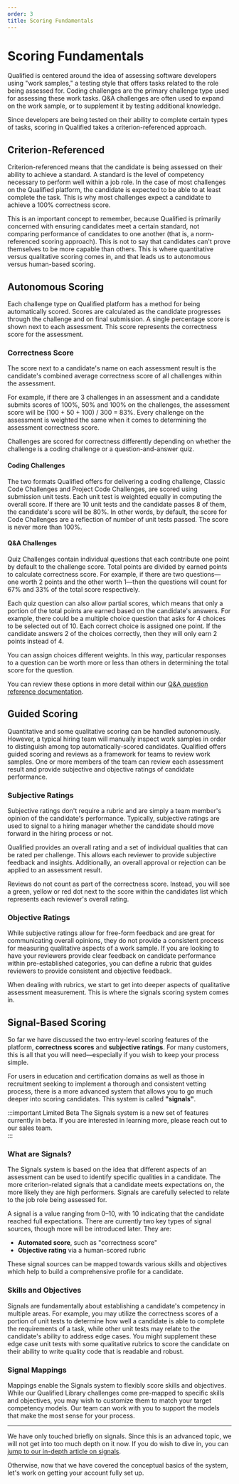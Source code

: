```yaml
---
order: 3
title: Scoring Fundamentals
---
```


# Scoring Fundamentals

Qualified is centered around the idea of assessing software developers using "work samples," a testing style that offers tasks related to the role being assessed for. Coding challenges are the primary challenge type used for assessing these work tasks. Q&A challenges are often used to expand on the work sample, or to supplement it by testing additional knowledge. 

Since developers are being tested on their ability to complete certain types of tasks, scoring in Qualified takes a criterion-referenced approach.

## Criterion-Referenced
Criterion-referenced means that the candidate is being assessed on their ability to achieve a standard. A standard is the level of competency necessary to perform well within a job role. In the case of most challenges on the Qualified platform, the candidate is expected to be able to at least complete the task. This is why most challenges expect a candidate to achieve a 100% correctness score. 

This is an important concept to remember, because Qualified is primarily concerned with ensuring candidates meet a certain standard, not comparing performance of candidates to one another (that is, a norm-referenced scoring approach). This is not to say that candidates can't prove themselves to be more capable than others. This is where quantitative versus qualitative scoring comes in, and that leads us to autonomous versus human-based scoring.    

## Autonomous Scoring
Each challenge type on Qualified platform has a method for being automatically scored. Scores are calculated as the candidate progresses through the challenge and on final submission. A single percentage score is shown next to each assessment. This score represents the correctness score for the assessment.  

### Correctness Score
The score next to a candidate's name on each assessment result is the candidate's combined average correctness score of all challenges within the assessment.

For example, if there are 3 challenges in an assessment and a candidate submits scores of 100%, 50% and 100% on the challenges, the assessment score will be (100 + 50 + 100) / 300 = 83%. Every challenge on the assessment is weighted the same when it comes to determining the assessment correctness score.  

Challenges are scored for correctness differently depending on whether the challenge is a coding challenge or a question-and-answer quiz.

#### Coding Challenges
The two formats Qualified offers for delivering a coding challenge, Classic Code Challenges and Project Code Challenges, are scored using submission unit tests. Each unit test is weighted equally in computing the overall score. If there are 10 unit tests and the candidate passes 8 of them, the candidate's score will be 80%. In other words, by default, the score for Code Challenges are a reflection of number of unit tests passed. The score is never more than 100%.  

#### Q&A Challenges
Quiz Challenges contain individual questions that each contribute one point by default to the challenge score. Total points are divided by earned points to calculate correctness score. For example, if there are two questions—one worth 2 points and the other worth 1—then the questions will count for 67% and 33% of the total score respectively.

Each quiz question can also allow partial scores, which means that only a portion of the total points are earned based on the candidate's answers. For example, there could be a multiple choice question that asks for 4 choices to be selected out of 10. Each correct choice is assigned one point. If the candidate answers 2 of the choices correctly, then they will only earn 2 points instead of 4.

You can assign choices different weights. In this way, particular responses to a question can be worth more or less than others in determining the total score for the question.

You can review these options in more detail within our [Q&A question reference documentation](/reference/features/challenges/quiz/questions).

## Guided Scoring
Quantitative and some qualitative scoring can be handled autonomously. However, a typical hiring team will manually inspect work samples in order to distinguish among top automatically-scored candidates. Qualified offers guided scoring and reviews as a framework for teams to review work samples. One or more members of the team can review each assessment result and provide subjective and objective ratings of candidate performance.   

### Subjective Ratings
Subjective ratings don't require a rubric and are simply a team member's opinion of the candidate's performance. Typically, subjective ratings are used to signal to a hiring manager whether the candidate should move forward in the hiring process or not.  

Qualified provides an overall rating and a set of individual qualities that can be rated per challenge. This allows each reviewer to provide subjective feedback and insights. Additionally, an overall approval or rejection can be applied to an assessment result.

Reviews do not count as part of the correctness score. Instead, you will see a green, yellow or red dot next to the score within the candidates list which represents each reviewer's overall rating.

### Objective Ratings
While subjective ratings allow for free-form feedback and are great for communicating overall opinions, they do not provide a consistent process for measuring qualitative aspects of a work sample. If you are looking to have your reviewers provide clear feedback on candidate performance within pre-established categories, you can define a rubric that guides reviewers to provide consistent and objective feedback.

When dealing with rubrics, we start to get into deeper aspects of qualitative assessment measurement. This is where the signals scoring system comes in.    

## Signal-Based Scoring
So far we have discussed the two entry-level scoring features of the platform, **correctness scores** and **subjective ratings**. For many customers, this is all that you will need—especially if you wish to keep your process simple. 

For users in education and certification domains as well as those in recruitment seeking to implement a thorough and consistent vetting process, there is a more advanced system that allows you to go much deeper into scoring candidates. This system is called **"signals"**.

:::important Limited Beta
The Signals system is a new set of features currently in beta. If you are interested in learning more, please reach out to our sales team.  
:::

### What are Signals?
The Signals system is based on the idea that different aspects of an assessment can be used to identify specific qualities in a candidate. The more criterion-related signals that a candidate meets expectations on, the more likely they are high performers. Signals are carefully selected to relate to the job role being assessed for.

A signal is a value ranging from 0–10, with 10 indicating that the candidate reached full expectations. There are currently two key types of signal sources, though more will be introduced later. They are:

- **Automated score**, such as "correctness score"
- **Objective rating** via a human-scored rubric

These signal sources can be mapped towards various skills and objectives which help to build a comprehensive profile for a candidate. 

### Skills and Objectives
Signals are fundamentally about establishing a candidate's competency in multiple areas. For example, you may utilize the correctness scores of a portion of unit tests to determine how well a candidate is able to complete the requirements of a task, while other unit tests may relate to the candidate's ability to address edge cases. You might supplement these edge case unit tests with some qualitative rubrics to score the candidate on their ability to write quality code that is readable and robust.

### Signal Mappings
Mappings enable the Signals system to flexibly score skills and objectives. While our Qualified Library challenges come pre-mapped to specific skills and objectives, you may wish to customize them to match your target competency models. Our team can work with you to support the models that make the most sense for your process.  

------

We have only touched briefly on signals. Since this is an advanced topic, we will not get into too much depth on it now. If you do wish to dive in, you can [jump to our in-depth article on signals](/creating-content/scoring/signal-scoring).

Otherwise, now that we have covered the conceptual basics of the system, let's work on getting your account fully set up.
       
